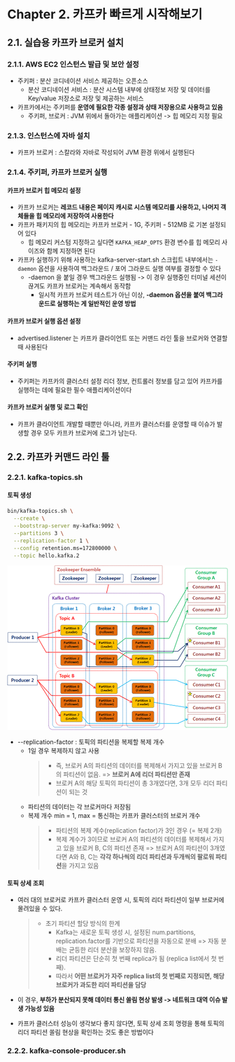 # Chapter 2. 카프카 빠르게 시작해보기

## 2.1. 실습용 카프카 브로커 설치
### 2.1.1. AWS EC2 인스턴스 발급 및 보안 설정
- 주키퍼 : 분산 코디네이션 서비스 제공하는 오픈소스
  - 분산 코디네이션 서비스 : 분산 시스템 내부에 상태정보 저장 및 데이터를 Key/value 저장소로 저장 및 제공하는 서비스
- 카프카에서는 주키퍼를 **운영에 필요한 각종 설정과 상태 저장용으로 사용하고 있음**
  - 주키퍼, 브로커 : JVM 위에서 돌아가는 애플리케이션 -> 힙 메모리 지정 필요

### 2.1.3. 인스턴스에 자바 설치
- 카프카 브로커 : 스칼라와 자바로 작성되어 JVM 환경 위에서 실행된다

### 2.1.4. 주키퍼, 카프카 브로커 실행
#### 카프카 브로커 힙 메모리 설정
- 카프카 브로커는 **레코드 내용은 페이지 캐시로 시스템 메모리를 사용하고, 나머지 객체들을 힙 메모리에 저장하여 사용한다**
- 카프카 패키지의 힙 메모리는 카프카 브로커 - 1G, 주키퍼 - 512MB 로 기본 설정되어 있다
  - 힙 메모리 커스텀 지정하고 싶다면 `KAFKA_HEAP_OPTS` 환경 변수를 힙 메모리 사이즈와 함께 지정하면 된다
- 카프카 실행하기 위해 사용하는 kafka-server-start.sh 스크립트 내부에서는 `-daemon` 옵션을 사용하여 백그라운드 / 포어 그라운드 실행 여부를 결정할 수 있다
  - -daemon 을 붙일 경우 백그라운드 실행됨 -> 이 경우 실행중인 터미널 세션이 끊겨도 카프카 브로커는 계속해서 동작함
    - 일시적 카프카 브로커 테스트가 아닌 이상, **-daemon 옵션을 붙여 백그라운드로 실행하는 게 일반적인 운영 방법**

#### 카프카 브로커 실행 옵션 설정
- advertised.listener 는 카프카 클라이언트 또는 커맨드 라인 툴을 브로커와 연결할 때 사용된다

#### 주키퍼 실행
- 주키퍼는 카프카의 클러스터 설정 리더 정보, 컨트롤러 정보를 담고 있어 카프카를 실행하는 데에 필요한 필수 애플리케이션이다

#### 카프카 브로커 실행 및 로그 확인
- 카프카 클라이언트 개발할 때뿐만 아니라, 카프카 클러스터를 운영할 때 이슈가 발생할 경우 모두 카프카 브로커에 로그가 남는다.

## 2.2. 카프카 커맨드 라인 툴
### 2.2.1. kafka-topics.sh
#### 토픽 생성
```bash
bin/kafka-topics.sh \
  --create \
  --bootstrap-server my-kafka:9092 \
  --partitions 3 \
  --replication-factor 1 \
  --config retention.ms=172800000 \
  --topic hello.kafka.2
```
![alt text](image.png)
- --replication-factor : 토픽의 파티션을 복제할 복제 개수
  - 1일 경우 복제하지 않고 사용
    > - 즉, 브로커 A의 파티션의 데이터를 복제해서 가지고 있을 브로커 B의 파티션이 없음. => **브로커 A에 리더 파티션만 존재**
    > - 브로커 A의 해당 토픽의 파티션이 총 3개였다면, 3개 모두 리더 파티션이 되는 것
  - 파티션의 데이터는 각 브로커마다 저장됨
  - 복제 개수 min = 1, max = 통신하는 카프카 클러스터의 브로커 개수
    > - 파티션의 복제 계수(replication factor)가 3인 경우 (= 복제 2개)
    > - 복제 계수가 3이므로 브로커 A의 파티션의 데이터를 복제해서 가지고 있을 브로커 B, C의 파티션 존재 => 브로커 A의 파티션이 3개였다면 A와 B, C는 **각각 하나씩의 리더 파티션과 두개씩의 팔로워 파티션**을 가지고 있음

#### 토픽 상세 조회
- 여러 대의 브로커로 카프카 클러스터 운영 시, 토픽의 리더 파티션이 일부 브로커에 몰려있을 수 있다.
    > - 초기 파티션 할당 방식의 한계
    >   - Kafka는 새로운 토픽 생성 시, 설정된 num.partitions, replication.factor를 기반으로 파티션을 자동으로 분배 => 자동 분배는 균등한 리더 분산을 보장하지 않음.
    >   - 리더 파티션은 단순히 첫 번째 replica가 됨 (replica list에서 첫 번째).
    >   - 따라서 **어떤 브로커가 자주 replica list의 첫 번째로 지정되면, 해당 브로커가 과도한 리더 파티션을 담당**
- 이 경우, **부하가 분산되지 못해 데이터 통신 쏠림 현상 발생 -> 네트워크 대역 이슈 발생 가능성 있음**

- 카프카 클러스터 성능이 생각보다 좋지 않다면, 토픽 상세 조회 명령을 통해 토픽의 리더 파티션 쏠림 현상을 확인하는 것도 좋은 방법이다

### 2.2.2. kafka-console-producer.sh
